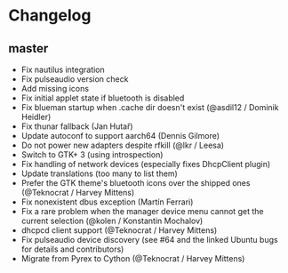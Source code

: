 # Changelog

## master

* Fix nautilus integration
* Fix pulseaudio version check
* Add missing icons
* Fix initial applet state if bluetooth is disabled
* Fix blueman startup when .cache dir doesn't exist (@asdil12 / Dominik Heidler)
* Fix thunar fallback (Jan Hutař)
* Update autoconf to support aarch64 (Dennis Gilmore)
* Do not power new adapters despite rfkill (@lkr / Leesa)
* Switch to GTK+ 3 (using introspection)
* Fix handling of network devices (especially fixes DhcpClient plugin)
* Update translations (too many to list them)
* Prefer the GTK theme's bluetooth icons over the shipped ones (@Teknocrat / Harvey Mittens)
* Fix nonexistent dbus exception (Martín Ferrari)
* Fix a rare problem when the manager device menu cannot get the current selection (@kolen / Konstantin Mochalov)
* dhcpcd client support (@Teknocrat / Harvey Mittens)
* Fix pulseaudio device discovery (see #64 and the linked Ubuntu bugs for details and contributors)
* Migrate from Pyrex to Cython (@Teknocrat / Harvey Mittens)
